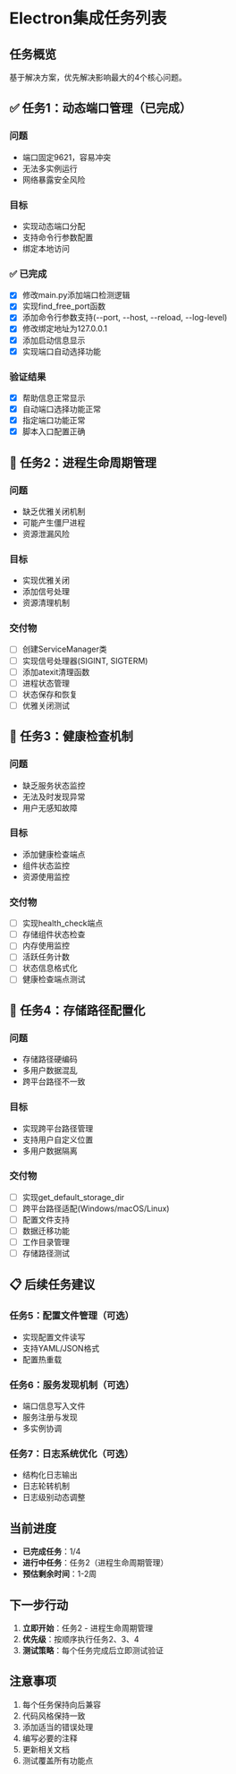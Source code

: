 # Electron集成任务列表

## 任务概览
基于解决方案，优先解决影响最大的4个核心问题。

## ✅ 任务1：动态端口管理（已完成）
### 问题
- 端口固定9621，容易冲突
- 无法多实例运行
- 网络暴露安全风险

### 目标
- 实现动态端口分配
- 支持命令行参数配置
- 绑定本地访问

### ✅ 已完成
- [x] 修改main.py添加端口检测逻辑
- [x] 实现find_free_port函数
- [x] 添加命令行参数支持(--port, --host, --reload, --log-level)
- [x] 修改绑定地址为127.0.0.1
- [x] 添加启动信息显示
- [x] 实现端口自动选择功能

### 验证结果
- [x] 帮助信息正常显示
- [x] 自动端口选择功能正常
- [x] 指定端口功能正常
- [x] 脚本入口配置正确

## 🔴 任务2：进程生命周期管理
### 问题
- 缺乏优雅关闭机制
- 可能产生僵尸进程
- 资源泄漏风险

### 目标
- 实现优雅关闭
- 添加信号处理
- 资源清理机制

### 交付物
- [ ] 创建ServiceManager类
- [ ] 实现信号处理器(SIGINT, SIGTERM)
- [ ] 添加atexit清理函数
- [ ] 进程状态管理
- [ ] 状态保存和恢复
- [ ] 优雅关闭测试

## 🔴 任务3：健康检查机制
### 问题
- 缺乏服务状态监控
- 无法及时发现异常
- 用户无感知故障

### 目标
- 添加健康检查端点
- 组件状态监控
- 资源使用监控

### 交付物
- [ ] 实现health_check端点
- [ ] 存储组件状态检查
- [ ] 内存使用监控
- [ ] 活跃任务计数
- [ ] 状态信息格式化
- [ ] 健康检查端点测试

## 🔴 任务4：存储路径配置化
### 问题
- 存储路径硬编码
- 多用户数据混乱
- 跨平台路径不一致

### 目标
- 实现跨平台路径管理
- 支持用户自定义位置
- 多用户数据隔离

### 交付物
- [ ] 实现get_default_storage_dir
- [ ] 跨平台路径适配(Windows/macOS/Linux)
- [ ] 配置文件支持
- [ ] 数据迁移功能
- [ ] 工作目录管理
- [ ] 存储路径测试

## 📋 后续任务建议

### 任务5：配置文件管理（可选）
- 实现配置文件读写
- 支持YAML/JSON格式
- 配置热重载

### 任务6：服务发现机制（可选）
- 端口信息写入文件
- 服务注册与发现
- 多实例协调

### 任务7：日志系统优化（可选）
- 结构化日志输出
- 日志轮转机制
- 日志级别动态调整

## 当前进度
- **已完成任务**：1/4
- **进行中任务**：任务2（进程生命周期管理）
- **预估剩余时间**：1-2周

## 下一步行动
1. **立即开始**：任务2 - 进程生命周期管理
2. **优先级**：按顺序执行任务2、3、4
3. **测试策略**：每个任务完成后立即测试验证

## 注意事项
1. 每个任务保持向后兼容
2. 代码风格保持一致
3. 添加适当的错误处理
4. 编写必要的注释
5. 更新相关文档
6. 测试覆盖所有功能点